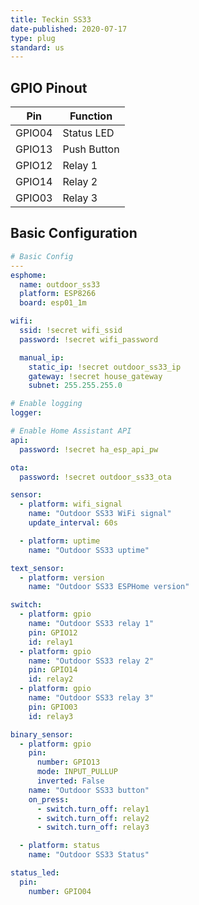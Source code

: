 ```yaml
---
title: Teckin SS33
date-published: 2020-07-17
type: plug
standard: us
---
```


## GPIO Pinout

| Pin    | Function    |
| ------ | ----------- |
| GPIO04 | Status LED  |
| GPIO13 | Push Button |
| GPIO12 | Relay 1     |
| GPIO14 | Relay 2     |
| GPIO03 | Relay 3     |

## Basic Configuration

```yaml
# Basic Config
---
esphome:
  name: outdoor_ss33
  platform: ESP8266
  board: esp01_1m

wifi:
  ssid: !secret wifi_ssid
  password: !secret wifi_password

  manual_ip:
    static_ip: !secret outdoor_ss33_ip
    gateway: !secret house_gateway
    subnet: 255.255.255.0

# Enable logging
logger:

# Enable Home Assistant API
api:
  password: !secret ha_esp_api_pw

ota:
  password: !secret outdoor_ss33_ota

sensor:
  - platform: wifi_signal
    name: "Outdoor SS33 WiFi signal"
    update_interval: 60s

  - platform: uptime
    name: "Outdoor SS33 uptime"

text_sensor:
  - platform: version
    name: "Outdoor SS33 ESPHome version"

switch:
  - platform: gpio
    name: "Outdoor SS33 relay 1"
    pin: GPIO12
    id: relay1
  - platform: gpio
    name: "Outdoor SS33 relay 2"
    pin: GPIO14
    id: relay2
  - platform: gpio
    name: "Outdoor SS33 relay 3"
    pin: GPIO03
    id: relay3

binary_sensor:
  - platform: gpio
    pin:
      number: GPIO13
      mode: INPUT_PULLUP
      inverted: False
    name: "Outdoor SS33 button"
    on_press:
      - switch.turn_off: relay1
      - switch.turn_off: relay2
      - switch.turn_off: relay3

  - platform: status
    name: "Outdoor SS33 Status"

status_led:
  pin:
    number: GPIO04
```
